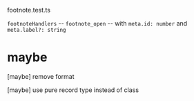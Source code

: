 footnote.test.ts

`footnoteHandlers` -- `footnote_open` -- with `meta.id: number` and `meta.label?: string`

# maybe

[maybe] remove format

[maybe] use pure record type instead of class
